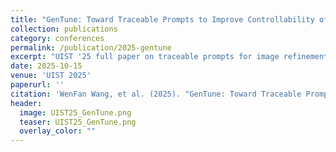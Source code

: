 ```yaml
---
title: "GenTune: Toward Traceable Prompts to Improve Controllability of Image Refinement in Environment Design"
collection: publications
category: conferences
permalink: /publication/2025-gentune
excerpt: "UIST '25 full paper on traceable prompts for image refinement in environment design."
date: 2025-10-15
venue: 'UIST 2025'
paperurl: ''
citation: 'WenFan Wang, et al. (2025). "GenTune: Toward Traceable Prompts to Improve Controllability of Image Refinement in Environment Design." <i>UIST 2025</i>.'
header:
  image: UIST25_GenTune.png
  teaser: UIST25_GenTune.png
  overlay_color: ""
---
```

